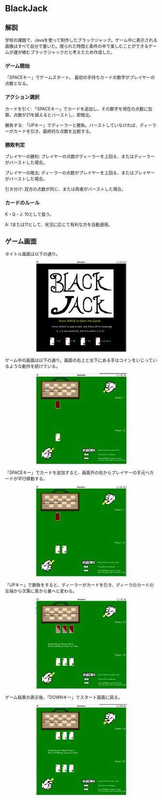 # BlackJack

## 解説

学校の課題で、Javaを使って制作したブラックジャック。ゲーム中に表示される画像はすべて自分で書いた。限られた時間と条件の中で楽しむことができるゲームが運が絡むブラックジャックだと考えたため作成した。
### ゲーム開始

「SPACEキー」でゲームスタート。
最初の手持ちカードの数字がプレイヤーの点数となる。

### アクション選択

カードを引く: 「SPACEキー」でカードを追加し、その数字を現在の点数に加算。点数が21を超えるとバーストし、即敗北。

勝負する: 「UPキー」でディーラーと勝負。バーストしていなければ、ディーラーがカードを引き、最終的な点数を比較する。

### 勝敗判定

プレイヤーの勝利: プレイヤーの点数がディーラーを上回る、またはディーラーがバーストした場合。

プレイヤーの敗北: ディーラーの点数がプレイヤーを上回る、またはプレイヤーがバーストした場合。

引き分け: 双方の点数が同じ、または両者がバーストした場合。

### カードのルール

K・Q・J: 10として扱う。

A: 1または11として、状況に応じて有利な方を自動適用。




## ゲーム画面

タイトル画面は以下の通り。

<p align="center">
  <img src="docs/images/figure1.png" alt="No　date" width="300" height="300">
</p>

ゲーム中の画面は以下の通り。画面の右上と左下にある手はコインをいじっているような動作を続けている。

<p align="center">
  <img src="docs/images/figure5.png" alt="No　date" width="300" height="300">
</p>

「SPACEキー」でカードを追加すると、画面外の右からプレイヤーの手元へカードが平行移動する。

<p align="center">
  <img src="docs/images/figure4.png" alt="No　date" width="300" height="300">
</p>

「UPキー」で勝負をすると、ディーラーがカードを引き、ディーラのカードの左端から次第に表から裏へと変わる。

<p align="center">
  <img src="docs/images/figure3.png" alt="No　date" width="300" height="300">
</p>

ゲーム結果の表示後、「DOWNキー」でスタート画面に戻る。

<p align="center">
  <img src="docs/images/figure2.png" alt="No　date" width="300" height="300">
</p>

